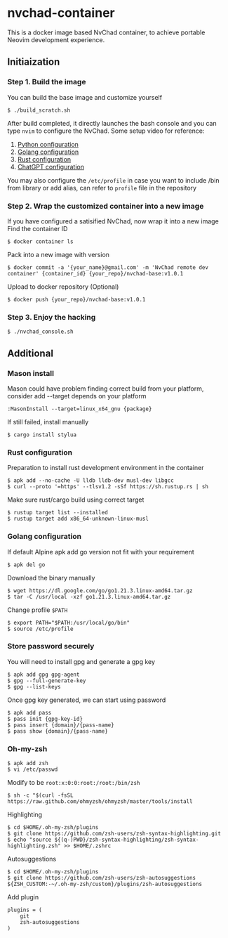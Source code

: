 # nvchad-container

This is a docker image based NvChad container, to achieve portable Neovim development experience.

## Initiaization

### Step 1. Build the image

You can build the base image and customize yourself

    $ ./build_scratch.sh

After build completed, it directly launches the bash console and you can type `nvim` to configure the NvChad.
Some setup video for reference: 

1. [Python configuration](https://www.youtube.com/watch?v=4BnVeOUeZxc&list=PL05iK6gnYad1sb4iQyqsim_Jc_peZdNXf&index=4)
2. [Golang configuration](https://www.youtube.com/watch?v=i04sSQjd-qo&list=PL05iK6gnYad1sb4iQyqsim_Jc_peZdNXf&index=3)
3. [Rust configuration](https://www.youtube.com/watch?v=mh_EJhH49Ms&list=PL05iK6gnYad1sb4iQyqsim_Jc_peZdNXf&index=2)
4. [ChatGPT configuration](https://www.youtube.com/watch?v=7k0KZsheLP4&list=PL05iK6gnYad1sb4iQyqsim_Jc_peZdNXf&index=5)

You may also configure the `/etc/profile` in case you want to include /bin from library or add alias, can refer to `profile` file in the repository

### Step 2. Wrap the customized container into a new image

If you have configured a satisified NvChad, now wrap it into a new image
Find the container ID

    $ docker container ls

Pack into a new image with version

    $ docker commit -a '{your_name}@gmail.com' -m 'NvChad remote dev container' {container_id} {your_repo}/nvchad-base:v1.0.1

Upload to docker repository (Optional)

    $ docker push {your_repo}/nvchad-base:v1.0.1

### Step 3. Enjoy the hacking

    $ ./nvchad_console.sh


## Additional

### Mason install

Mason could have problem finding correct build from your platform, consider add --target depends on your platform

    :MasonInstall --target=linux_x64_gnu {package}

If still failed, install manually

    $ cargo install stylua


### Rust configuration

Preparation to install rust development environment in the container

    $ apk add --no-cache -U lldb lldb-dev musl-dev libgcc
    $ curl --proto '=https' --tlsv1.2 -sSf https://sh.rustup.rs | sh

Make sure rust/cargo build using correct target

    $ rustup target list --installed
    $ rustup target add x86_64-unknown-linux-musl

### Golang configuration

If default Alpine apk add go version not fit with your requirement

    $ apk del go

Download the binary manually

    $ wget https://dl.google.com/go/go1.21.3.linux-amd64.tar.gz
    $ tar -C /usr/local -xzf go1.21.3.linux-amd64.tar.gz

Change profile `$PATH`

    $ export PATH="$PATH:/usr/local/go/bin"
    $ source /etc/profile

### Store password securely

You will need to install gpg and generate a gpg key

    $ apk add gpg gpg-agent
    $ gpg --full-generate-key
    $ gpg --list-keys

Once gpg key generated, we can start using password

    $ apk add pass
    $ pass init {gpg-key-id}
    $ pass insert {domain}/{pass-name}
    $ pass show {domain}/{pass-name}

### Oh-my-zsh

    $ apk add zsh
    $ vi /etc/passwd

Modify to be `root:x:0:0:root:/root:/bin/zsh`

    $ sh -c "$(curl -fsSL https://raw.github.com/ohmyzsh/ohmyzsh/master/tools/install

Highlighting

    $ cd $HOME/.oh-my-zsh/plugins
    $ git clone https://github.com/zsh-users/zsh-syntax-highlighting.git
    $ echo "source ${(q-)PWD}/zsh-syntax-highlighting/zsh-syntax-highlighting.zsh" >> $HOME/.zshrc

Autosuggestions

    $ cd $HOME/.oh-my-zsh/plugins
    $ git clone https://github.com/zsh-users/zsh-autosuggestions ${ZSH_CUSTOM:-~/.oh-my-zsh/custom}/plugins/zsh-autosuggestions

Add plugin

    plugins = (
        git
        zsh-autosuggestions
    )

